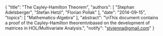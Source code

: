 {
    "title": "The Cayley-Hamilton Theorem",
    "authors": [
        "Stephan Adelsberger",
        "Stefan Hetzl",
        "Florian Pollak"
    ],
    "date": "2014-09-15",
    "topics": [
        "Mathematics-Algebra"
    ],
    "abstract": "\nThis document contains a proof of the Cayley-Hamilton theorem\nbased on the development of matrices in HOL/Multivariate Analysis.",
    "notify": "stvienna@gmail.com"
}